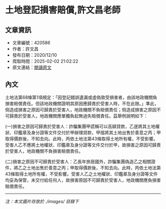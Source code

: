 # 土地登記損害賠償,許文昌老師

## 文章資訊
- 文章編號：420586
- 作者：許文昌
- 發布日期：2020/12/10
- 爬取時間：2025-02-02 21:02:22
- 原文連結：[閱讀原文](https://real-estate.get.com.tw/Columns/detail.aspx?no=420586)

## 內文
土地法第68條第1項規定：「因登記錯誤遺漏或虛偽致受損害者，由該地政機關負損害賠償責任。但該地政機關證明其原因應歸責於受害人時，不在此限。」準此，倘造成損害之原因可歸責於受害人，地政機關不負賠償責任；倘造成損害之原因不可歸責於受害人，地政機關應單獨負起無過失賠償責任。茲舉例說明如下：

(一)損害之原因可歸責於受害人：詐騙集團甲謊稱可以高額貸款，乙遂將其土地權狀、印鑑章及身分證等文件交付於甲辦理貸款，甲擅將其土地出售於善意之丙；甲取得價款後，不知去向。此時，丙依土地法第43條取得土地所有權，不受影響。受害人乙不應將土地權狀、印鑑章及身分證等文件交付於甲，故損害之原因可歸責於受害人，地政機關不負損害賠償責任。

(二)損害之原因不可歸責於受害人：乙長年旅居國外，詐騙集團偽造乙之相關證件，將乙之土地出售於善意之丙；甲取得價款後，不知去向。此時，丙依土地法第43條取得土地所有權，不受影響。受害人乙之土地權狀、印鑑章及身分證等文件均妥為保管，未交付給任何人，故損害原因不可歸責於受害人，地政機關應負損害賠償責任。

---
*注：本文圖片存放於 ./images/ 目錄下*
